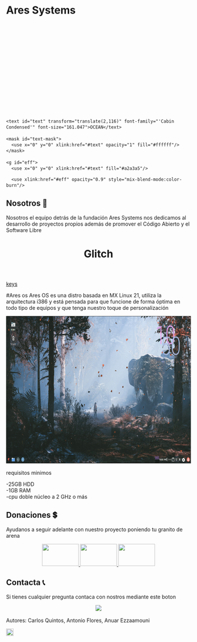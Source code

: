 # Ares Systems

<link href='https://fonts.googleapis.com/css?family=Cabin+Condensed:700' rel='stylesheet' type='text/css'>

<svg version="1.1" xmlns="http://www.w3.org/2000/svg" xmlns:xlink="http://www.w3.org/1999/xlink" x="0px" y="0px"
	 width="450px" height="240px" xml:space="preserve">
  <defs>
    <pattern id="water" width=".25" height="1.1" patternContentUnits="objectBoundingBox">
      <path fill="#000" d="M0.25,1H0c0,0,0-0.659,0-0.916c0.083-0.303,0.158,0.334,0.25,0C0.25,0.327,0.25,1,0.25,1z"/>
    </pattern>
    
    <text id="text" transform="translate(2,116)" font-family="'Cabin Condensed'" font-size="161.047">OCEAN</text>
    
    <mask id="text-mask">
      <use x="0" y="0" xlink:href="#text" opacity="1" fill="#ffffff"/>
    </mask>
    
    <g id="eff">
      <use x="0" y="0" xlink:href="#text" fill="#a2a3a5"/>
  
  <rect class="water-fill" mask="url(#text-mask)" fill="url(#water)" x="-300" y="50" width="1200" height="120" opacity="0.3">
    <animate attributeType="xml" attributeName="x" from="-300" to="0" repeatCount="indefinite" dur="2s"/>
  </rect>
   <rect class="water-fill" mask="url(#text-mask)" fill="url(#water)" y="45" width="1600" height="120" opacity="0.3">
    <animate attributeType="xml" attributeName="x" from="-400" to="0" repeatCount="indefinite" dur="3s"/>
  </rect>
      
  <rect class="water-fill" mask="url(#text-mask)" fill="url(#water)" y="55" width="800" height="120" opacity="0.3">
    <animate attributeType="xml" attributeName="x" from="-200" to="0" repeatCount="indefinite" dur="1.4s"/>
  </rect>
      <rect class="water-fill" mask="url(#text-mask)" fill="url(#water)" y="55" width="2000" height="120" opacity="0.3">
    <animate attributeType="xml" attributeName="x" from="-500" to="0" repeatCount="indefinite" dur="2.8s"/>
  </rect>
    </g>
  </defs>
 
	  <use xlink:href="#eff" opacity="0.9" style="mix-blend-mode:color-burn"/>

</svg>


## Nosotros 👥
Nosotros el equipo detrás de la fundación Ares Systems nos dedicamos al desarrollo de proyectos propios además   de promover el Código Abierto y el Software Libre 



<header class="header">
	<h1 class="glitched">Glitch</h1>
</header>
<a class="inspiration-button" href="https://www.g2a.com/es/microsoft-windows-10-pro-microsoft-key-global-i10000083916004" target="_blank">keys</a>

#Ares os
Ares OS es una distro basada en MX Linux 21, utiliza la arquitectura i386 y está pensada para que funcione de forma óptima en todo tipo de equipos y que tenga nuestro toque de personalización

<p align="center">
 <a href="https://raw.githubusercontent.com/aresystems/aresystems.github.io/main/aresos.jpg"><img src="https://raw.githubusercontent.com/aresystems/aresystems.github.io/main/aresos.jpg" width="600" height="400"></a>
</p>

requisitos minimos

-25GB HDD                                                                                                        
-1GB RAM                                                                                                          
-cpu doble núcleo a 2 GHz o más
 
## Donaciones 💲
Ayudanos a seguir adelante con nuestro proyecto poniendo tu granito de arena
<p align="center">
  <a href="https://www.paypal.me/aresystems?locale.x=es_ES"><img src="https://www.consumoteca.com/wp-content/uploads/Logo-de-PayPal.jpg" width="100" height="60"> </a>
  <a href="https://ko-fi.com/aresystems79486"><img src="https://www.tuexperto.com/wp-content/uploads/2020/06/ko-fi-preguntas-y-respuestas-espanol.jpg" width="100" height="60"> </a>
  <a href="https://www.buymeacoffee.com/aresystems"><img src="https://miro.medium.com/max/1400/1*09z8y8Q7CsZInYJ8IZ27aQ.jpeg" width="100" height="60"> </a>
</p>

## Contacta 📞
Si tienes cualquier pregunta contaca con nostros mediante este boton
<p align="center">
  <a href="mailto:aresystems@protonmail.com?"><img src="https://protonmail.com/images/media/security/secured-by-protonmail-white.png"></a>
</p>

<footer>
  <p>Autores: Carlos Quintos, Antonio Flores, Anuar Ezzaamouni</p>
  <a href="https://www.instagram.com/aresystems.io/?hl=es"><img src="https://upload.wikimedia.org/wikipedia/commons/thumb/e/e7/Instagram_logo_2016.svg/1200px-Instagram_logo_2016.svg.png" width="20" height="20"> </a>
</footer>
